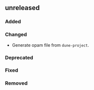 ## unreleased

### Added

### Changed

- Generate opam file from `dune-project`.

### Deprecated

### Fixed

### Removed
